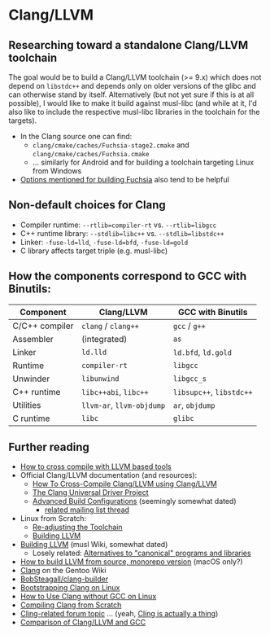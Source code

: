 # Clang/LLVM

## Researching toward a standalone Clang/LLVM toolchain

The goal would be to build a Clang/LLVM toolchain (>= 9.x) which does not depend on `libstdc++` and depends only on older versions of the glibc and can otherwise stand by itself. Alternatively (but not yet sure if this is at all possible), I would like to make it build against musl-libc (and while at it, I'd also like to include the respective musl-libc libraries in the toolchain for the targets).

* In the Clang source one can find:
    * `clang/cmake/caches/Fuchsia-stage2.cmake` and `clang/cmake/caches/Fuchsia.cmake`
    * ... similarly for Android and for building a toolchain targeting Linux from Windows
* [Options mentioned for building Fuchsia](https://fuchsia.dev/fuchsia-src/development/build/toolchain) also tend to be helpful

## Non-default choices for Clang

* Compiler runtime: `--rtlib=compiler-rt` vs. `--rtlib=libgcc`
* C++ runtime library: `--stdlib=libc++` vs. `--stdlib=libstdc++`
* Linker: `-fuse-ld=lld`, `-fuse-ld=bfd`, `-fuse-ld=gold`
* C library affects target triple (e.g. musl-libc)

## How the components correspond to GCC with Binutils:

| **Component**  | **Clang/LLVM**            | **GCC with Binutils**    |
|----------------|---------------------------|--------------------------|
| C/C++ compiler | `clang` / `clang++`       | `gcc` / `g++`            |
| Assembler      | (integrated)              | `as`                     |
| Linker         | `ld.lld`                  | `ld.bfd`, `ld.gold`      |
| Runtime        | `compiler-rt`             | `libgcc`                 |
| Unwinder       | `libunwind`               | `libgcc_s`               |
| C++ runtime    | `libc++abi`, `libc++`     | `libsupc++`, `libstdc++` |
| Utilities      | `llvm-ar`, `llvm-objdump` | `ar`, `objdump`          |
| C runtime      | `libc`                    | `glibc`                  |

## Further reading

* [How to cross compile with LLVM based tools](https://archive.fosdem.org/2018/schedule/event/crosscompile/attachments/slides/2107/export/events/attachments/crosscompile/slides/2107/How_to_cross_compile_with_LLVM_based_tools.pdf)
* Official Clang/LLVM documentation (and resources):
    * [How To Cross-Compile Clang/LLVM using Clang/LLVM](https://llvm.org/docs/HowToCrossCompileLLVM.html)
    * [The Clang Universal Driver Project](https://clang.llvm.org/UniversalDriver.html)
    * [Advanced Build Configurations](https://llvm.org/docs/AdvancedBuilds.html) (seemingly somewhat dated)
        * [related mailing list thread](https://lists.llvm.org/pipermail/llvm-dev/2019-January/128866.html)
* Linux from Scratch:
    * [Re-adjusting the Toolchain](http://www.linuxfromscratch.org/lfs/view/6.8/chapter06/readjusting.html)
    * [Building LLVM](http://www.linuxfromscratch.org/blfs/view/svn/general/llvm.html)
* [Building LLVM](https://wiki.musl-libc.org/building-llvm.html) (musl Wiki, somewhat dated)
    * Losely related: [Alternatives to "canonical" programs and libraries](https://wiki.musl-libc.org/alternatives.html)
* [How to build LLVM from source, monorepo version](https://quuxplusone.github.io/blog/2019/11/09/llvm-from-scratch/) (macOS only?)
* [Clang](https://wiki.gentoo.org/wiki/Clang) on the Gentoo Wiki
* [BobSteagall/clang-builder](https://github.com/BobSteagall/clang-builder)
* [Bootstrapping Clang on Linux](https://web.archive.org/web/20180925002851/http://www.omniprog.info/clang_bootstrap.html)
* [How to Use Clang without GCC on Linux](https://web.archive.org/web/20181014103429/http://www.omniprog.info/clang_no_gcc.html)
* [Compiling Clang from Scratch](https://shaharmike.com/cpp/build-clang/)
* [Cling-related forum topic](https://root-forum.cern.ch/t/building-root-with-clang-libc-on-ubuntu/32972/2) ... (yeah, [Cling is actually a thing](https://github.com/root-project/cling))
* [Comparison of Clang/LLVM and GCC](https://alibabatech.medium.com/gcc-vs-clang-llvm-an-in-depth-comparison-of-c-c-compilers-899ede2be378)
